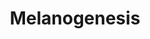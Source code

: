 ---
authors:
- Markifowler
- Andra
- Khanspers
- Egonw
- Fehrhart
description: Melanogenesis is the process by which melanocytes produce melanin, a
  pigment found in the skin, eyes, and hair. Melanogenesis leads to a long-lasting
  pigmentation, which is in contrast to the pigmentation that originates from oxidation
  of already-existing melanin. Cutaneous melanin pigment plays a critical role in
  camouflage, mimicry, social communication, and protection against harmful effects
  of solar radiation. Melanogenesis is under complex regulatory control by multiple
  agents. Description adapted from [https://en.wikipedia.org/wiki/Melanocyte Wikipedia]
  and [http://www.genome.jp/kegg-bin/show_pathway?map=hsa04916 KEGG].
last-edited: 2018-03-02
organisms:
- Homo sapiens
redirect_from:
- /index.php/Pathway:WP3976
- /instance/WP3976
schema-jsonld:
- '@context': https://schema.org/
  '@id': https://wikipathways.github.io/pathways/WP3976.html
  '@type': Dataset
  creator:
    '@type': Organization
    name: WikiPathways
  description: Melanogenesis is the process by which melanocytes produce melanin,
    a pigment found in the skin, eyes, and hair. Melanogenesis leads to a long-lasting
    pigmentation, which is in contrast to the pigmentation that originates from oxidation
    of already-existing melanin. Cutaneous melanin pigment plays a critical role in
    camouflage, mimicry, social communication, and protection against harmful effects
    of solar radiation. Melanogenesis is under complex regulatory control by multiple
    agents. Description adapted from [https://en.wikipedia.org/wiki/Melanocyte Wikipedia]
    and [http://www.genome.jp/kegg-bin/show_pathway?map=hsa04916 KEGG].
  keywords:
  - ''
  - Melanogenesis
  - Plasminogen
  - Plasmin
  - tPA
  - SCF
  - MITF
  - PAI-1
  - VEGF
  - ET-1
  - Estrogen
  - Active
  - TGF-B
  - Tranexamic Acid
  license: CC0
  name: Melanogenesis
seo: CreativeWork
title: Melanogenesis
wpid: WP3976
---